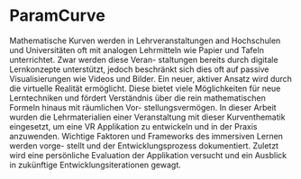 # ParamCurve

Mathematische Kurven werden in Lehrveranstaltungen and Hochschulen und Universitäten
oft mit analogen Lehrmitteln wie Papier und Tafeln unterrichtet. Zwar werden diese Veran-
staltungen bereits durch digitale Lernkonzepte unterstützt, jedoch beschränkt sich dies oft
auf passive Visualisierungen wie Videos und Bilder. Ein neuer, aktiver Ansatz wird durch
die virtuelle Realität ermöglicht. Diese bietet viele Möglichkeiten für neue Lerntechniken
und fördert Verständnis über die rein mathematischen Formeln hinaus mit räumlichen Vor-
stellungsvermögen. In dieser Arbeit wurden die Lehrmaterialien einer Veranstaltung mit
dieser Kurventhematik eingesetzt, um eine VR Applikation zu entwickeln und in der Praxis
anzuwenden. Wichtige Faktoren und Frameworks des immersiven Lernen werden vorge-
stellt und der Entwicklungsprozess dokumentiert. Zuletzt wird eine persönliche Evaluation
der Applikation versucht und ein Ausblick in zukünftige Entwicklungsiterationen gewagt.
